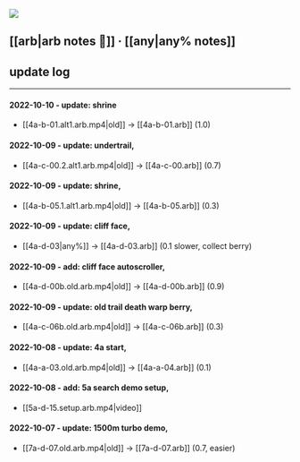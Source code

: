 
![](https://cdn.betterttv.net/emote/5f402fe68abf185d76c7617a/2x)

## [[arb|arb notes 🍓]]   ·   [[any|any% notes]]


## update log
---
#### 2022-10-10 - update: shrine
* [[4a-b-01.alt1.arb.mp4|old]] -> [[4a-b-01.arb]] (1.0)

#### 2022-10-09 - update: undertrail,
* [[4a-c-00.2.alt1.arb.mp4|old]] -> [[4a-c-00.arb]] (0.7)

#### 2022-10-09 - update: shrine,
* [[4a-b-05.1.alt1.arb.mp4|old]] -> [[4a-b-05.arb]] (0.3)

#### 2022-10-09 - update: cliff face,
* [[4a-d-03|any%]] -> [[4a-d-03.arb]] (0.1 slower, collect berry)

#### 2022-10-09 - add: cliff face autoscroller,
* [[4a-d-00b.old.arb.mp4|old]] -> [[4a-d-00b.arb]] (0.9)

#### 2022-10-09 - update: old trail death warp berry,
* [[4a-c-06b.old.arb.mp4|old]] -> [[4a-c-06b.arb]] (0.3)

#### 2022-10-08 - update: 4a start,
* [[4a-a-03.old.arb.mp4|old]] -> [[4a-a-04.arb]] (0.1)

#### 2022-10-08 - add: 5a search demo setup,
* [[5a-d-15.setup.arb.mp4|video]]

#### 2022-10-07 - update: 1500m turbo demo,
* [[7a-d-07.old.arb.mp4|old]] -> [[7a-d-07.arb]] (0.7, easier)


